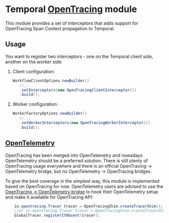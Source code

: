 # Temporal [OpenTracing](https://opentracing.io/) module

This module provides a set of Interceptors that adds support for OpenTracing Span Context propagation to Temporal.

## Usage

You want to register two interceptors - one on the Temporal client side, another on the worker side:

1. Client configuration:
    ```java
    WorkflowClientOptions.newBuilder()
       //...
       .setInterceptors(new OpenTracingClientInterceptor())
       .build();
    ```
2. Worker configuration:
    ```java
    WorkerFactoryOptions.newBuilder()
       //...
       .setWorkerInterceptors(new OpenTracingWorkerInterceptor())
       .build();
    ```

## [OpenTelemetry](https://opentelemetry.io/)

OpenTracing has been merged into OpenTelemetry and nowadays OpenTelemetry should be a preferred solution.
There is still plenty of OpenTracing usage everywhere and there is an official OpenTracing -> OpenTelemetry bridge,
but no OpenTelemetry -> OpenTracing bridges.

To give the best coverage in the simplest way, this module is implemented based on OpenTracing for now.
OpenTelemetry users are advised to use the 
[OpenTracing -> OpenTelemetry bridge](https://github.com/open-telemetry/opentelemetry-java/tree/main/opentracing-shim) 
to hook their OpenTelemetry setup and make it available for OpenTracing API:

```java
    io.opentracing.Tracer tracer = OpenTracingShim.createTracerShim();
    //or io.opentracing.Tracer tracer = OpenTracingShim.createTracerShim(openTelemetry);
    GlobalTracer.registerIfAbsent(tracer);
```


